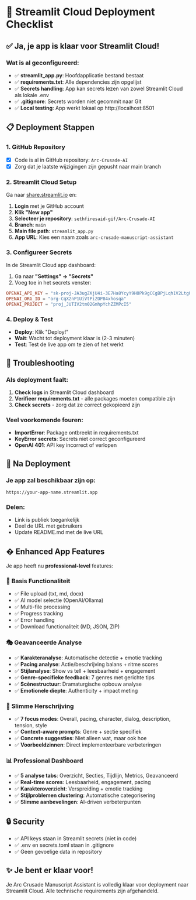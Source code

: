 # 🚀 Streamlit Cloud Deployment Checklist

## ✅ Ja, je app is klaar voor Streamlit Cloud!

### Wat is al geconfigureerd:
- ✅ **streamlit_app.py**: Hoofdapplicatie bestand bestaat
- ✅ **requirements.txt**: Alle dependencies zijn opgelijst
- ✅ **Secrets handling**: App kan secrets lezen van zowel Streamlit Cloud als lokale .env
- ✅ **.gitignore**: Secrets worden niet gecommit naar Git
- ✅ **Local testing**: App werkt lokaal op http://localhost:8501

## 📋 Deployment Stappen

### 1. GitHub Repository
- [x] Code is al in GitHub repository: `Arc-Crusade-AI`
- [x] Zorg dat je laatste wijzigingen zijn gepusht naar main branch

### 2. Streamlit Cloud Setup
Ga naar [share.streamlit.io](https://share.streamlit.io) en:

1. **Login** met je GitHub account
2. **Klik "New app"** 
3. **Selecteer je repository**: `sethfiresaid-gif/Arc-Crusade-AI`
4. **Branch**: `main`
5. **Main file path**: `streamlit_app.py`
6. **App URL**: Kies een naam zoals `arc-crusade-manuscript-assistant`

### 3. Configureer Secrets
In de Streamlit Cloud app dashboard:

1. Ga naar **"Settings" → "Secrets"**
2. Voeg toe in het secrets venster:

```toml
OPENAI_API_KEY = "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"
OPENAI_ORG_ID = "org-CqX2nP1UiVtPiZOP84xhosqa"
OPENAI_PROJECT = "proj_JUTIV2tm02GmhpYchZZMPcI5"
```

### 4. Deploy & Test
- **Deploy**: Klik "Deploy!" 
- **Wait**: Wacht tot deployment klaar is (2-3 minuten)
- **Test**: Test de live app om te zien of het werkt

## 🔧 Troubleshooting

### Als deployment faalt:
1. **Check logs** in Streamlit Cloud dashboard
2. **Verifieer requirements.txt** - alle packages moeten compatible zijn
3. **Check secrets** - zorg dat ze correct gekopieerd zijn

### Veel voorkomende fouren:
- **ImportError**: Package ontbreekt in requirements.txt
- **KeyError secrets**: Secrets niet correct geconfigureerd
- **OpenAI 401**: API key incorrect of verlopen

## 🎉 Na Deployment

### Je app zal beschikbaar zijn op:
`https://your-app-name.streamlit.app`

### Delen:
- Link is publiek toegankelijk
- Deel de URL met gebruikers
- Update README.md met de live URL

## � Enhanced App Features

Je app heeft nu **professional-level** features:

### 📱 **Basis Functionaliteit**
- ✅ File upload (txt, md, docx)
- ✅ AI model selectie (OpenAI/Ollama)  
- ✅ Multi-file processing
- ✅ Progress tracking
- ✅ Error handling
- ✅ Download functionaliteit (MD, JSON, ZIP)

### 🎭 **Geavanceerde Analyse**
- ✅ **Karakteranalyse**: Automatische detectie + emotie tracking
- ✅ **Pacing analyse**: Actie/beschrijving balans + ritme scores
- ✅ **Stijlanalyse**: Show vs tell + leesbaarheid + engagement
- ✅ **Genre-specifieke feedback**: 7 genres met gerichte tips
- ✅ **Scènestructuur**: Dramaturgische opbouw analyse
- ✅ **Emotionele diepte**: Authenticity + impact meting

### 🎯 **Slimme Herschrijving**
- ✅ **7 focus modes**: Overall, pacing, character, dialog, description, tension, style
- ✅ **Context-aware prompts**: Genre + sectie specifiek
- ✅ **Concrete suggesties**: Niet alleen wat, maar ook hoe
- ✅ **Voorbeeldzinnen**: Direct implementeerbare verbeteringen

### 📊 **Professional Dashboard**
- ✅ **5 analyse tabs**: Overzicht, Secties, Tijdlijn, Metrics, Geavanceerd  
- ✅ **Real-time scores**: Leesbaarheid, engagement, pacing
- ✅ **Karakteroverzicht**: Verspreiding + emotie tracking
- ✅ **Stijlproblemen clustering**: Automatische categorisering
- ✅ **Slimme aanbevelingen**: AI-driven verbeterpunten

## 🔒 Security

- ✅ API keys staan in Streamlit secrets (niet in code)
- ✅ .env en secrets.toml staan in .gitignore
- ✅ Geen gevoelige data in repository

## ✨ Je bent er klaar voor!

Je Arc Crusade Manuscript Assistant is volledig klaar voor deployment naar Streamlit Cloud. Alle technische requirements zijn afgehandeld.